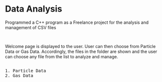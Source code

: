 <h1>Data Analysis</h1></a><div><p>Programmed a C++ program as a Freelance project for the analysis and management of CSV files</p>
<p>&nbsp;</p>
<p>Welcome page is displayed to the user. User can then choose from Particle Data or Gas Data. Accordingly, the files in the folder are shown and the user can choose any file from the list to analyze and manage.</p>
<pre><br>1. Particle Data <br>2. Gas Data  &nbsp;
</pre>  
